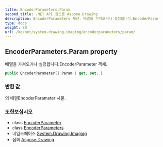```yaml
---
title: EncoderParameters.Param
second_title: .NET API 참조용 Aspose.Drawing
description: EncoderParameters 재산. 배열을 가져오거나 설정합니다.EncoderParameter 객체.
type: docs
weight: 20
url: /ko/net/system.drawing.imaging/encoderparameters/param/
---
```

## EncoderParameters.Param property

배열을 가져오거나 설정합니다.EncoderParameter 객체.

```csharp
public EncoderParameter[] Param { get; set; }
```

### 반환 값

의 배열EncoderParameter 사물.

### 또한보십시오

* class [EncoderParameter](../../encoderparameter/)
* class [EncoderParameters](../)
* 네임스페이스 [System.Drawing.Imaging](../../encoderparameters/)
* 집회 [Aspose.Drawing](../../../)


